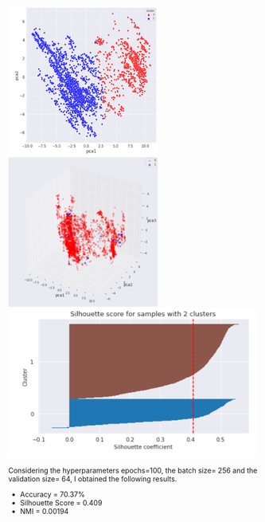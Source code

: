 

<img src="images/pca-2.png"  width="300" height="300"></img>
<img src="images/pca-3.png"  width="300" height="300"></img>
<img src="images/silhouette.png"  width="500" height="300"></img>


<p>Considering the hyperparameters epochs=100, the batch size= 256 and the validation size= 64, I obtained the following results.</p>
<ul>
<li>Accuracy = 70.37%</li>
<li>Silhouette Score = 0.409</li>
<li>NMI = 0.00194</li>
</ul>
